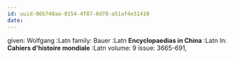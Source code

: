 ```yaml
---
id: uuid-06b740aa-0154-4f87-8d78-a51af4e31410
date: 
---
```


given: Wolfgang :Latn
family: Bauer :Latn
**Encyclopaedias in China** :Latn
In: 
**Cahiers d'histoire mondiale** :Latn
volume: 9
issue: 3665-691, 